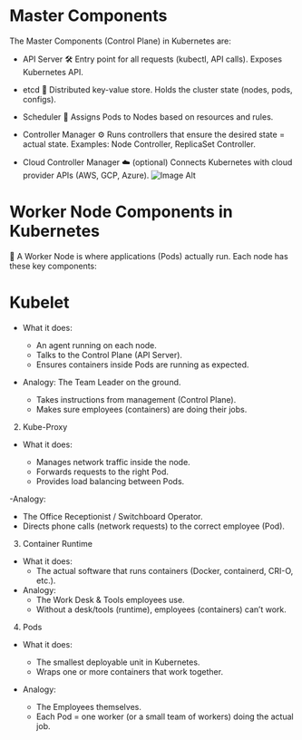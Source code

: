 # Master Components
The Master Components (Control Plane) in Kubernetes are:
- API Server 🛠
Entry point for all requests (kubectl, API calls).
Exposes Kubernetes API.

- etcd 📒
Distributed key-value store.
Holds the cluster state (nodes, pods, configs).

- Scheduler 📅
Assigns Pods to Nodes based on resources and rules.

- Controller Manager ⚙️
Runs controllers that ensure the desired state = actual state.
Examples: Node Controller, ReplicaSet Controller.

- Cloud Controller Manager ☁️ (optional)
Connects Kubernetes with cloud provider APIs (AWS, GCP, Azure).
![Image Alt](https://github.com/abhijitray7810/Kubernetes-Notes/blob/0cef167ccd1a7f700aea16ae310920beea7320f3/03-Kubernetes/Master-Com.png)
# Worker Node Components in Kubernetes
🏢 A Worker Node is where applications (Pods) actually run. Each node has these key components:
# Kubelet
  - What it does:
       - An agent running on each node.
       - Talks to the Control Plane (API Server).
       - Ensures containers inside Pods are running as expected.

  - Analogy: The Team Leader on the ground.
       - Takes instructions from management (Control Plane).
       - Makes sure employees (containers) are doing their jobs.
2. Kube-Proxy
- What it does:

   - Manages network traffic inside the node.
   - Forwards requests to the right Pod.
   - Provides load balancing between Pods.

-Analogy:
   - The Office Receptionist / Switchboard Operator.
   - Directs phone calls (network requests) to the correct employee (Pod).
3. Container Runtime
- What it does:
  - The actual software that runs containers (Docker, containerd, CRI-O, etc.).
- Analogy:
  - The Work Desk & Tools employees use.
  - Without a desk/tools (runtime), employees (containers) can’t work.
4. Pods
- What it does:
    - The smallest deployable unit in Kubernetes.
    - Wraps one or more containers that work together.

- Analogy:
    - The Employees themselves.
    - Each Pod = one worker (or a small team of workers) doing the actual job.
